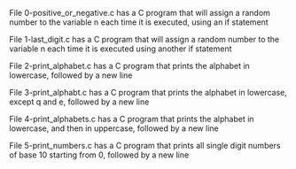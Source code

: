 File 0-positive_or_negative.c has a C program that will assign a random number to the variable n each time it is executed, using an if statement

File 1-last_digit.c has a C program that will assign a random number to the variable n each time it is executed using another if statement

File 2-print_alphabet.c has a C program that prints the alphabet in lowercase, followed by a new line

File 3-print_alphabt.c has a C program that prints the alphabet in lowercase, except q and e, followed by a new line

File 4-print_alphabets.c has a C program that prints the alphabet in lowercase, and then in uppercase, followed by a new line

File 5-print_numbers.c has a C program that prints all single digit numbers of base 10 starting from 0, followed by a new line


